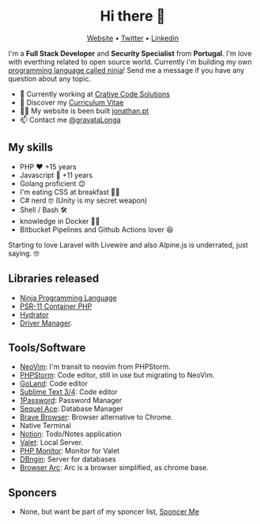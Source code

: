 <h1 align="center">Hi there 👋</h1>

<p align="center">
  <a href="https://jonathan.pt/">Website</a> •
  <a href="https://twitter.com/gravatalonga">Twitter</a> •
  <a href="https://www.linkedin.com/in/jonathanfontes/">Linkedin</a>
</p>

I'm a __Full Stack Developer__ and __Security Specialist__ from __Portugal__. I'm love with everthing related to open source world.
Currently i'm building my own [programming language called ninja](https://github.com/gravataLonga/ninja)! Send me a message if you have any question about any topic.

* 💼 Currently working at [Crative Code Solutions](https://www.creativecodesolutions.pt/) <br/>
* 🔖 Discover my [Curriculum Vitae](https://www.linkedin.com/in/jonathanfontes/)<br/>
* ✍🏻 My website is been built [jonathan.pt](https://jonathan.pt/) <br/>
* 📫 Contact me [@gravataLonga](https://twitter.com/gravatalonga)

## My skills

 - PHP ❤️ +15 years   
 - Javascript 🐝 +11 years 
 - Golang proficient 😊  
 - I'm eating CSS at breakfast 💇‍♂️  
 - C# nerd 🤓  (Unity is my secret weapon)
 - Shell / Bash 🛠
 - knowledge in Docker 🏃‍♂️  
 - Bitbucket Pipelines and Github Actions lover 😆

Starting to love Laravel with Livewire and also Alpine.js is underrated, just saying. 🤓  

## Libraries released   

 - [Ninja Programming Language](https://github.com/gravataLonga/ninja)  
 - [PSR-11 Container PHP](https://github.com/gravataLonga/container)  
 - [Hydrator](https://github.com/gravataLonga/hydrator)  
 - [Driver Manager](https://github.com/gravataLonga/driver-manager). 

## Tools/Software  

 - [NeoVim](https://neovim.io/): I'm transit to neovim from PHPStorm.
 - [PHPStorm](https://www.jetbrains.com/phpstorm/): Code editor, still in use but migrating to NeoVim. 
 - [GoLand](https://www.jetbrains.com/go/): Code editor  
 - [Sublime Text 3/4](https://www.sublimetext.com/): Code editor  
 - [1Password](https://1password.com/): Password Manager  
 - [Sequel Ace](https://sequel-ace.com/): Database Manager  
 - [Brave Browser](https://brave.com/): Browser alternative to Chrome.  
 - Native Terminal  
 - [Notion](https://www.notion.so/): Todo/Notes application  
 - [Valet](https://laravel.com/docs/valet): Local Server.  
 - [PHP Monitor](https://github.com/nicoverbruggen/phpmon): Monitor for Valet
 - [DBngin](https://dbngin.com/): Server for databases
 - [Browser Arc](https://arc.net): Arc is a browser simplified, as chrome base.  

## Sponcers

 - None, but want be part of my sponcer list, [Sponcer Me](https://github.com/sponsors/gravataLonga)
